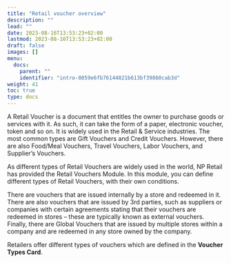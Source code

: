 ```yaml
---
title: "Retail voucher overview"
description: ""
lead: ""
date: 2023-08-16T13:53:23+02:00
lastmod: 2023-08-16T13:53:23+02:00
draft: false
images: []
menu:
  docs:
    parent: ""
    identifier: "intro-8059e6fb76144821b613bf39860cab3d"
weight: 41
toc: true
type: docs
---
```


A Retail Voucher is a document that entitles the owner to purchase goods or services with it. As such, it can take the form of a paper, electronic voucher, token and so on. It is widely used in the Retail & Service industries. The most common types are Gift Vouchers and Credit Vouchers. However, there are also Food/Meal Vouchers, Travel Vouchers, Labor Vouchers, and Supplier’s Vouchers. 

As different types of Retail Vouchers are widely used in the world, NP Retail has provided the Retail Vouchers Module. In this module, you can define different types of Retail Vouchers, with their own conditions.  

There are vouchers that are issued internally by a store and redeemed in it. There are also vouchers that are issued by 3rd parties, such as suppliers or companies with certain agreements stating that their vouchers are redeemed in stores – these are typically known as external vouchers. Finally, there are Global Vouchers that are issued by multiple stores within a company and are redeemed in any store owned by the company. 

Retailers offer different types of vouchers which are defined in the **Voucher Types Card**. 